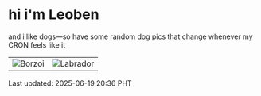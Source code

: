# hi i'm Leoben

and i like dogs—so have some random dog pics that change whenever my CRON feels like it

|  |  |
|--------|----------|
| ![Borzoi](https://random-dog-vercel.vercel.app/api/random-borzoi?v=1750336601) | ![Labrador](https://random-dog-vercel.vercel.app/api/random-labrador?v=1750336601) |

Last updated: 2025-06-19 20:36 PHT
